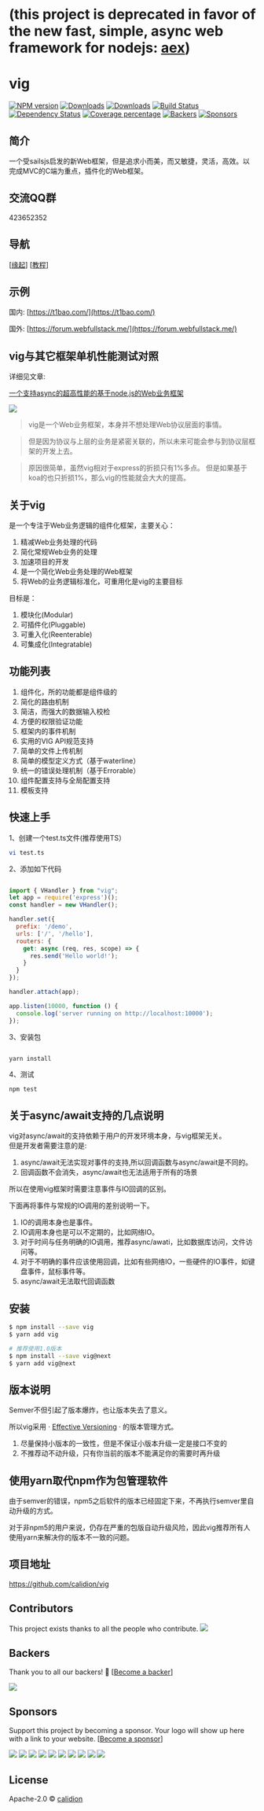 # (this project is deprecated in favor of the new fast, simple, async web framework for nodejs: [aex](https://github.com/calidion/aex/))

# vig 

[![NPM version][npm-image]][npm-url] 
[![Downloads][downloads-image]][npm-url]
[![Downloads][downloads-image-month]][npm-url]
[![Build Status][travis-image]][travis-url]
[![Dependency Status][daviddm-image]][daviddm-url]
[![Coverage percentage][coveralls-image]][coveralls-url]
[![Backers][backers-image]](#backers)
[![Sponsors][sponsors-image]](#sponsors)

## 简介

一个受sailsjs启发的新Web框架，但是追求小而美，而又敏捷，灵活，高效。以完成MVC的C端为重点，插件化的Web框架。

## 交流QQ群

423652352

## 导航

[[缘起](https://github.com/calidion/vig/wiki)] [[教程](https://github.com/calidion/vig/wiki/%E6%95%99%E7%A8%8B)]

## 示例

国内: [https://t1bao.com/](https://t1bao.com/)

国外: [https://forum.webfullstack.me/](https://forum.webfullstack.me/)


## vig与其它框架单机性能测试对照

详细见文章:

 [  一个支持async的超高性能的基于node.js的Web业务框架](https://t1bao.com/thread/visit/11)


![](http://res.cloudinary.com/dawjytvkn/image/upload/v1494714446/sosos_ubpueo.png)


> vig是一个Web业务框架，本身并不想处理Web协议层面的事情。

> 但是因为协议与上层的业务是紧密关联的，所以未来可能会参与到协议层框架的开发上去。

> 原因很简单，虽然vig相对于express的折损只有1%多点。
> 但是如果基于koa的也只折损1%，那么vig的性能就会大大的提高。


## 关于vig

是一个专注于Web业务逻辑的组件化框架，主要关心：

1. 精减Web业务处理的代码
2. 简化常规Web业务的处理
3. 加速项目的开发
4. 是一个简化Web业务处理的Web框架
5. 将Web的业务逻辑标准化，可重用化是vig的主要目标

目标是：

1. 模块化(Modular)
2. 可插件化(Pluggable)
3. 可重入化(Reenterable)
4. 可集成化(Integratable)

## 功能列表

1. 组件化，所的功能都是组件级的
2. 简化的路由机制
3. 简洁，而强大的数据输入校检
4. 方便的权限验证功能
5. 框架内的事件机制
6. 实用的VIG API规范支持
7. 简单的文件上传机制
8. 简单的模型定义方式（基于waterline）
9. 统一的错误处理机制（基于Errorable）
10. 组件配置支持与全局配置支持
11. 模板支持


## 快速上手

1、创建一个test.ts文件(推荐使用TS）

```sh
vi test.ts
```

2、添加如下代码

```js

import { VHandler } from "vig";
let app = require('express')();
const handler = new VHandler();

handler.set({
  prefix: '/demo',
  urls: ['/', '/hello'],
  routers: {
    get: async (req, res, scope) => {
      res.send('Hello world!');
    }
  }
});

handler.attach(app);

app.listen(10000, function () {
  console.log('server running on http://localhost:10000');
});
```

3、安装包

```sh

yarn install

```

4、测试

```
npm test
```

## 关于async/await支持的几点说明

vig对async/await的支持依赖于用户的开发环境本身，与vig框架无关。  
但是开发者需要注意的是:

1. async/await无法实现对事件的支持,所以回调函数与async/await是不同的。
2. 回调函数不会消失，async/await也无法适用于所有的场景

所以在使用vig框架时需要注意事件与IO回调的区别。  

下面再将事件与常规的IO调用的差别说明一下。

1. IO的调用本身也是事件。  
2. IO调用本身也是可以不定期的，比如网络IO。  
3. 对于时间与任务明确的IO调用，推荐async/awati，比如数据库访问，文件访问等。  
4. 对于不明确的事件应该使用回调，比如有些网络IO，一些硬件的IO事件，如键盘事件，鼠标事件等。  
5. async/await无法取代回调函数  

## 安装



```sh
$ npm install --save vig
$ yarn add vig

# 推荐使用1.0版本
$ npm install --save vig@next
$ yarn add vig@next

```

## 版本说明

Semver不但引起了版本爆炸，也让版本失去了意义。

所以vig采用 · [Effective Versioning](https://github.com/calidion/effective-versioning) · 的版本管理方式。

1. 尽量保持小版本的一致性，但是不保证小版本升级一定是接口不变的
2. 不推荐动不动升级，只有你当前的版本不能满足你的需要时再升级

## 使用yarn取代npm作为包管理软件

由于semver的错误，npm5之后软件的版本已经固定下来，不再执行semver里自动升级的方式。

对于非npm5的用户来说，仍存在严重的包版自动升级风险，因此vig推荐所有人使用yarn来解决你的版本不一致的问题。


## 项目地址

https://github.com/calidion/vig


## Contributors

This project exists thanks to all the people who contribute. 
<a href="https://github.com/calidion/vig/graphs/contributors"><img src="https://opencollective.com/vig/contributors.svg?width=890&button=false" /></a>


## Backers

Thank you to all our backers! 🙏 [[Become a backer](https://opencollective.com/vig#backer)]

<a href="https://opencollective.com/vig#backers" target="_blank"><img src="https://opencollective.com/vig/backers.svg?width=890"></a>


## Sponsors

Support this project by becoming a sponsor. Your logo will show up here with a link to your website. [[Become a sponsor](https://opencollective.com/vig#sponsor)]

<a href="https://opencollective.com/vig/sponsor/0/website" target="_blank"><img src="https://opencollective.com/vig/sponsor/0/avatar.svg"></a>
<a href="https://opencollective.com/vig/sponsor/1/website" target="_blank"><img src="https://opencollective.com/vig/sponsor/1/avatar.svg"></a>
<a href="https://opencollective.com/vig/sponsor/2/website" target="_blank"><img src="https://opencollective.com/vig/sponsor/2/avatar.svg"></a>
<a href="https://opencollective.com/vig/sponsor/3/website" target="_blank"><img src="https://opencollective.com/vig/sponsor/3/avatar.svg"></a>
<a href="https://opencollective.com/vig/sponsor/4/website" target="_blank"><img src="https://opencollective.com/vig/sponsor/4/avatar.svg"></a>
<a href="https://opencollective.com/vig/sponsor/5/website" target="_blank"><img src="https://opencollective.com/vig/sponsor/5/avatar.svg"></a>
<a href="https://opencollective.com/vig/sponsor/6/website" target="_blank"><img src="https://opencollective.com/vig/sponsor/6/avatar.svg"></a>
<a href="https://opencollective.com/vig/sponsor/7/website" target="_blank"><img src="https://opencollective.com/vig/sponsor/7/avatar.svg"></a>
<a href="https://opencollective.com/vig/sponsor/8/website" target="_blank"><img src="https://opencollective.com/vig/sponsor/8/avatar.svg"></a>
<a href="https://opencollective.com/vig/sponsor/9/website" target="_blank"><img src="https://opencollective.com/vig/sponsor/9/avatar.svg"></a>



## License

Apache-2.0 © [calidion](https://github.com/calidion)


[downloads-image]: http://img.shields.io/npm/dt/vig.svg
[downloads-image-month]: http://img.shields.io/npm/dm/vig.svg
[npm-image]: https://img.shields.io/npm/v/vig.svg
[npm-url]: https://npmjs.org/package/vig
[travis-image]: https://travis-ci.org/calidion/vig.svg?branch=master
[travis-url]: https://travis-ci.org/calidion/vig
[daviddm-image]: https://david-dm.org/calidion/vig.svg?theme=shields.io
[daviddm-url]: https://david-dm.org/calidion/vig
[coveralls-image]: https://coveralls.io/repos/calidion/vig/badge.svg
[coveralls-url]: https://coveralls.io/r/calidion/vig
[backers-image]: https://opencollective.com/vig/backers/badge.svg
[sponsors-image]: https://opencollective.com/vig/sponsors/badge.svg
